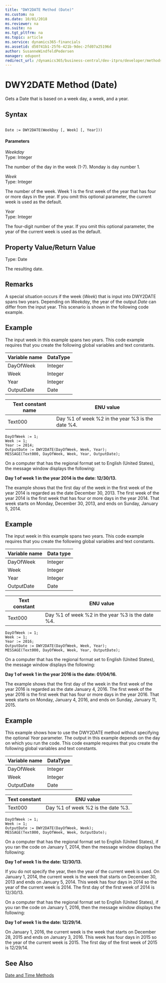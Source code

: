 ```yaml
---
title: "DWY2DATE Method (Date)"
ms.custom: na
ms.date: 10/01/2018
ms.reviewer: na
ms.suite: na
ms.tgt_pltfrm: na
ms.topic: article
ms.service: dynamics365-financials
ms.assetid: d50741b1-25f6-421b-9dec-2fd07a25196d
author: SusanneWindfeldPedersen
manager: edupont
redirect_url: /dynamics365/business-central/dev-itpro/developer/methods-auto/al-method-reference
---
```


 

# DWY2DATE Method (Date)
Gets a Date that is based on a week day, a week, and a year.  
  
## Syntax  
  
```  
  
Date := DWY2DATE(WeekDay [, Week] [, Year]))  
```  
  
#### Parameters  
 *Weekday*  
 Type: Integer  
  
 The number of the day in the week \(1-7\). Monday is day number 1.  
  
 *Week*  
 Type: Integer  
  
 The number of the week. Week 1 is the first week of the year that has four or more days in the year. If you omit this optional parameter, the current week is used as the default.  
  
 *Year*  
 Type: Integer  
  
 The four-digit number of the year. If you omit this optional parameter, the year of the current week is used as the default.  
  
## Property Value/Return Value  
 Type: Date  
  
 The resulting date.  
  
## Remarks  
 A special situation occurs if the week \(*Week*\) that is input into DWY2DATE spans two years. Depending on *Weekday*, the year of the output *Date* can differ from the input year. This scenario is shown in the following code example.  
  
## Example  
 The input week in this example spans two years. This code example requires that you create the following global variables and text constants.  
  
|Variable name|DataType|  
|-------------------|--------------|  
|DayOfWeek|Integer|  
|Week|Integer|  
|Year|Integer|  
|OutputDate|Date|  
  
|Text constant name|ENU value|  
|------------------------|---------------|  
|Text000|Day %1 of week %2 in the year %3 is the date %4.|  
  
```  
DayOfWeek := 1;  
Week := 1;  
Year := 2014;  
OutputDate := DWY2DATE(DayOfWeek, Week, Year);  
MESSAGE(Text000, DayOfWeek, Week, Year, OutputDate);  
```  
  
 On a computer that has the regional format set to English \(United States\), the message window displays the following:  
  
 **Day 1 of week 1 in the year 2014 is the date: 12/30/13.**  
  
 The example shows that the first day of the week in the first week of the year 2014 is regarded as the date December 30, 2013. The first week of the year 2014 is the first week that has four or more days in the year 2014. That week starts on Monday, December 30, 2013, and ends on Sunday, January 5, 2014.  
  
## Example  
 The input week in this example spans two years. This code example requires that you create the following global variables and text constants.  
  
|Variable name|Data type|  
|-------------------|---------------|  
|DayOfWeek|Integer|  
|Week|Integer|  
|Year|Integer|  
|OutputDate|Date|  
  
|Text constant|ENU value|  
|-------------------|---------------|  
|Text000|Day %1 of week %2 in the year %3 is the date %4.|  
  
```  
DayOfWeek := 1;  
Week := 1;  
Year := 2016;  
OutputDate := DWY2DATE(DayOfWeek, Week, Year);  
MESSAGE(Text000, DayOfWeek, Week, Year, OutputDate);  
```  
  
 On a computer that has the regional format set to English \(United States\), the message window displays the following:  
  
 **Day 1 of week 1 in the year 2016 is the date: 01/04/16.**  
  
 The example shows that the first day of the week in the first week of the year 2016 is regarded as the date January 4, 2016. The first week of the year 2016 is the first week that has four or more days in the year 2016. That week starts on Monday, January 4, 2016, and ends on Sunday, January 11, 2015.  
  
## Example  
 This example shows how to use the DWY2DATE method without specifying the optional *Year* parameter. The output in this example depends on the day on which you run the code. This code example requires that you create the following global variables and text constants.  
  
|Variable name|DataType|  
|-------------------|--------------|  
|DayOfWeek|Integer|  
|Week|Integer|  
|OutputDate|Date|  
  
|Text constant|ENU value|  
|-------------------|---------------|  
|Text000|Day %1 of week %2 is the date %3.|  
  
```  
DayOfWeek := 1;  
Week := 1;  
OutputDate := DWY2DATE(DayOfWeek, Week);  
MESSAGE(Text000, DayOfWeek, Week, OutputDate);  
```  
  
 On a computer that has the regional format set to English \(United States\), if you ran the code on January 1, 2014, then the message window displays the following:  
  
 **Day 1 of week 1 is the date: 12/30/13.**  
  
 If you do not specify the year, then the year of the current week is used. On January 1, 2014, the current week is the week that starts on December 30, 2013 and ends on January 5, 2014. This week has four days in 2014 so the year of the current week is 2014. The first day of the first week of 2014 is 12/30/13.  
  
 On a computer that has the regional format set to English \(United States\), if you ran the code on January 1, 2016, then the message window displays the following:  
  
 **Day 1 of week 1 is the date: 12/29/14.**  
  
 On January 1, 2016, the current week is the week that starts on December 28, 2015 and ends on January 3, 2016. This week has four days in 2015 so the year of the current week is 2015. The first day of the first week of 2015 is 12/29/14.  
  
## See Also  
 [Date and Time Methods](devenv-Date-and-Time-Methods.md)